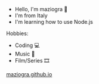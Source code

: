 - Hello, I'm maziogra 👋
- I'm from Italy
- I'm learning how to use Node.js

Hobbies:
- Coding 💻
- Music 🎵
- Film/Series 🎞️

[maziogra.github.io](maziogra.github.io)
